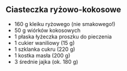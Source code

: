 Ciasteczka ryżowo-kokosowe
--------------------------

* 160 g kleiku ryżowego (nie smakowego!)
* 50 g wiórków kokosowych
* 1 płaska łyżeczka proszku do pieczenia
* 1 cukier waniliowy (15 g)
* 1 szklanka cukru (220 g)
* 1 kostka masła (200 g)
* 3 średnie jajka (ok. 180 g)
